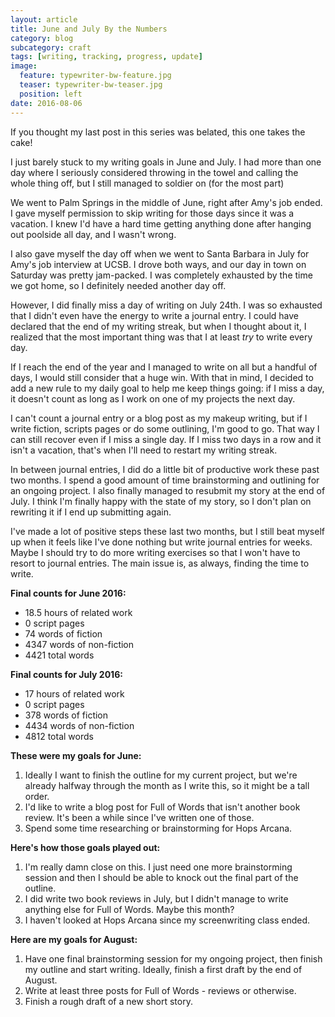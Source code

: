 ```yaml
---
layout: article
title: June and July By the Numbers
category: blog
subcategory: craft
tags: [writing, tracking, progress, update]
image:
  feature: typewriter-bw-feature.jpg
  teaser: typewriter-bw-teaser.jpg
  position: left
date: 2016-08-06
---
```


If you thought my last post in this series was belated, this one takes the cake!

I just barely stuck to my writing goals in June and July. I had more than one day where I seriously considered throwing in the towel and calling the whole thing off, but I still managed to soldier on (for the most part)

We went to Palm Springs in the middle of June, right after Amy's job ended. I gave myself permission to skip writing for those days since it was a vacation. I knew I'd have a hard time getting anything done after hanging out poolside all day, and I wasn't wrong.

I also gave myself the day off when we went to Santa Barbara in July for Amy's job interview at UCSB. I drove both ways, and our day in town on Saturday was pretty jam-packed. I was completely exhausted by the time we got home, so I definitely needed another day off.

However, I did finally miss a day of writing on July 24th. I was so exhausted that I didn't even have the energy to write a journal entry. I could have declared that the end of my writing streak, but when I thought about it, I realized that the most important thing was that I at least *try* to write every day.

If I reach the end of the year and I managed to write on all but a handful of days, I would still consider that a huge win. With that in mind, I decided to add a new rule to my daily goal to help me keep things going: if I miss a day, it doesn't count as long as I work on one of my projects the next day.

I can't count a journal entry or a blog post as my makeup writing, but if I write fiction, scripts pages or do some outlining, I'm good to go. That way I can still recover even if I miss a single day. If I miss two days in a row and it isn't a vacation, that's when I'll need to restart my writing streak.

In between journal entries, I did do a little bit of productive work these past two months. I spend a good amount of time brainstorming and outlining for an ongoing project. I also finally managed to resubmit my story at the end of July. I think I'm finally happy with the state of my story, so I don't plan on rewriting it if I end up submitting again.

I've made a lot of positive steps these last two months, but I still beat myself up when it feels like I've done nothing but write journal entries for weeks. Maybe I should try to do more writing exercises so that I won't have to resort to journal entries. The main issue is, as always, finding the time to write.

**Final counts for June 2016:**

- 18.5 hours of related work
- 0 script pages
- 74 words of fiction
- 4347 words of non-fiction
- 4421 total words

**Final counts for July 2016:**

- 17 hours of related work
- 0 script pages
- 378 words of fiction
- 4434 words of non-fiction
- 4812 total words

**These were my goals for June:**

1. Ideally I want to finish the outline for my current project, but we're already halfway through the month as I write this, so it might be a tall order.
2. I'd like to write a blog post for Full of Words that isn't another book review. It's been a while since I've written one of those.
3. Spend some time researching or brainstorming for Hops Arcana.

**Here's how those goals played out:**

1. I'm really damn close on this. I just need one more brainstorming session and then I should be able to knock out the final part of the outline.
2. I did write two book reviews in July, but I didn't manage to write anything else for Full of Words. Maybe this month?
3. I haven't looked at Hops Arcana since my screenwriting class ended.

**Here are my goals for August:**

1. Have one final brainstorming session for my ongoing project, then finish my outline and start writing. Ideally, finish a first draft by the end of August.
2. Write at least three posts for Full of Words - reviews or otherwise.
3. Finish a rough draft of a new short story.
